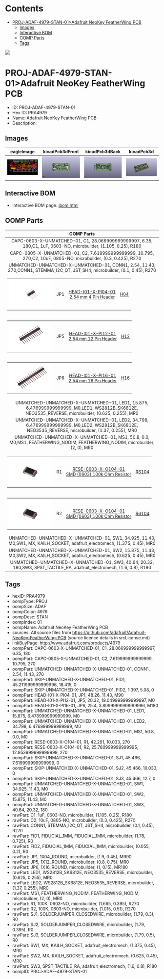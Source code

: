 



Contents
========

* [PROJ-ADAF-4979-STAN-01>Adafruit NeoKey FeatherWing PCB](#proj-adaf-4979-stan-01adafruit-neokey-featherwing-pcb)
	* [Images](#images)
	* [Interactive BOM](#interactive-bom)
	* [OOMP Parts](#oomp-parts)
	* [Tags](#tags)
  
![][im]
# PROJ-ADAF-4979-STAN-01>Adafruit NeoKey FeatherWing PCB

- ID: PROJ-ADAF-4979-STAN-01
- Hex ID: PRA4979
- Name: Adafruit NeoKey FeatherWing PCB
- Description: 

## Images
  
  

|eagleImage|kicadPcb3dFront|kicadPcb3dBack|kicadPcb3d|
| :---: | :---: | :---: | :---: |
|[![eagleImage](eagleImage_140.png)](eagleImage_600.png)|[![kicadPcb3dFront](kicadPcb3dFront_140.png)](kicadPcb3dFront_600.png)|[![kicadPcb3dBack](kicadPcb3dBack_140.png)](kicadPcb3dBack_600.png)|[![kicadPcb3d](kicadPcb3d_140.png)](kicadPcb3d_600.png)|

## Interactive BOM

- Interactive BOM page: [ibom.html](kicad/bom/ibom.html)

## OOMP Parts
  

|OOMP Parts|
| :---: |
|CAPC-0603-X-UNMATCHED-01, C1, 28.066999999999997, 6.35, 180,C1, 1uF, 0603-NO, microbuilder, (1.105, 0.25), R180|
|CAPC-0805-X-UNMATCHED-01, C2, 7.619999999999999, 10.795, 270,C2, 10uF, 0805-NO, microbuilder, (0.3, 0.425), R270|
|UNMATCHED-UNMATCHED-X-UNMATCHED-01, CONN1, 2.54, 11.43, 270,CONN1, STEMMA_I2C_QT, JST_SH4, microbuilder, (0.1, 0.45), R270|
|<table><tr><td>![HEAD-I01-X-PI04-01](https://raw.githubusercontent.com/oomlout/oomlout_OOMP_parts/main/HEAD-I01-X-PI04-01/image_140.jpg)</td><td> JP1</td><td>[HEAD-I01-X-PI04-01<br>2.54 mm 4 Pin Header](https://github.com/oomlout/oomlout_OOMP_parts/tree/main/HEAD-I01-X-PI04-01/)</td><td>[H04](https://github.com/oomlout/oomlout_OOMP_parts/tree/main/HEAD-I01-X-PI04-01/)</td></tr></table>|
|<table><tr><td>![HEAD-I01-X-PI12-01](https://raw.githubusercontent.com/oomlout/oomlout_OOMP_parts/main/HEAD-I01-X-PI12-01/image_140.jpg)</td><td> JP5</td><td>[HEAD-I01-X-PI12-01<br>2.54 mm 12 Pin Header](https://github.com/oomlout/oomlout_OOMP_parts/tree/main/HEAD-I01-X-PI12-01/)</td><td>[H12](https://github.com/oomlout/oomlout_OOMP_parts/tree/main/HEAD-I01-X-PI12-01/)</td></tr></table>|
|<table><tr><td>![HEAD-I01-X-PI16-01](https://raw.githubusercontent.com/oomlout/oomlout_OOMP_parts/main/HEAD-I01-X-PI16-01/image_140.jpg)</td><td> JP6</td><td>[HEAD-I01-X-PI16-01<br>2.54 mm 16 Pin Header](https://github.com/oomlout/oomlout_OOMP_parts/tree/main/HEAD-I01-X-PI16-01/)</td><td>[H16](https://github.com/oomlout/oomlout_OOMP_parts/tree/main/HEAD-I01-X-PI16-01/)</td></tr></table>|
|UNMATCHED-UNMATCHED-X-UNMATCHED-01, LED1, 15.875, 6.476999999999999, M0,LED1, WS2812B_SK6812E, NEO3535_REVERSE, microbuilder, (0.625, 0.255), MR0|
|UNMATCHED-UNMATCHED-X-UNMATCHED-01, LED2, 34.798, 6.476999999999999, M0,LED2, WS2812B_SK6812E, NEO3535_REVERSE, microbuilder, (1.37, 0.255), MR0|
|UNMATCHED-UNMATCHED-X-UNMATCHED-01, MS1, 50.8, 0.0, M0,MS1, FEATHERWING_NODIM, FEATHERWING_NODIM, microbuilder, (2, 0), MR0|
|<table><tr><td>![RESE-0603-X-O104-01](https://raw.githubusercontent.com/oomlout/oomlout_OOMP_parts/main/RESE-0603-X-O104-01/image_140.jpg)</td><td> R1</td><td>[RESE-0603-X-O104-01<br>SMD (0603) 100k Ohm Resistor](https://github.com/oomlout/oomlout_OOMP_parts/tree/main/RESE-0603-X-O104-01/)</td><td>[R6104](https://github.com/oomlout/oomlout_OOMP_parts/tree/main/RESE-0603-X-O104-01/)</td></tr></table>|
|<table><tr><td>![RESE-0603-X-O104-01](https://raw.githubusercontent.com/oomlout/oomlout_OOMP_parts/main/RESE-0603-X-O104-01/image_140.jpg)</td><td> R2</td><td>[RESE-0603-X-O104-01<br>SMD (0603) 100k Ohm Resistor](https://github.com/oomlout/oomlout_OOMP_parts/tree/main/RESE-0603-X-O104-01/)</td><td>[R6104](https://github.com/oomlout/oomlout_OOMP_parts/tree/main/RESE-0603-X-O104-01/)</td></tr></table>|
|UNMATCHED-UNMATCHED-X-UNMATCHED-01, SW1, 34.925, 11.43, M0,SW1, MX, KAILH_SOCKET, adafruit_electromech, (1.375, 0.45), MR0|
|UNMATCHED-UNMATCHED-X-UNMATCHED-01, SW2, 15.875, 11.43, M0,SW2, MX, KAILH_SOCKET, adafruit_electromech, (0.625, 0.45), MR0|
|UNMATCHED-UNMATCHED-X-UNMATCHED-01, SW3, 40.64, 20.32, 180,SW3, SPST_TACTILE_RA, adafruit_electromech, (1.6, 0.8), R180|

## Tags

- hexID: PRA4979
- oompType: PROJ
- oompSize: ADAF
- oompColor: 4979
- oompDesc: STAN
- oompIndex: 01
- oompName: Adafruit NeoKey FeatherWing PCB
- sources: All source files from https://github.com/adafruit/Adafruit-NeoKey-FeatherWing-PCB (source licence details in srcLicense.md)
- linkBuyPage: http://www.adafruit.com/products/4979
- oompPart: CAPC-0603-X-UNMATCHED-01, C1, 28.066999999999997, 6.35, 180
- oompPart: CAPC-0805-X-UNMATCHED-01, C2, 7.619999999999999, 10.795, 270
- oompPart: UNMATCHED-UNMATCHED-X-UNMATCHED-01, CONN1, 2.54, 11.43, 270
- oompPart: SKIP-UNMATCHED-X-UNMATCHED-01, FID1, 45.211999999999996, 18.415, 0
- oompPart: SKIP-UNMATCHED-X-UNMATCHED-01, FID2, 1.397, 5.08, 0
- oompPart: HEAD-I01-X-PI04-01, JP1, 48.26, 11.43, M90
- oompPart: HEAD-I01-X-PI12-01, JP5, 20.32, 19.049999999999997, M0
- oompPart: HEAD-I01-X-PI16-01, JP6, 25.4, 3.8099999999999996, M180
- oompPart: UNMATCHED-UNMATCHED-X-UNMATCHED-01, LED1, 15.875, 6.476999999999999, M0
- oompPart: UNMATCHED-UNMATCHED-X-UNMATCHED-01, LED2, 34.798, 6.476999999999999, M0
- oompPart: UNMATCHED-UNMATCHED-X-UNMATCHED-01, MS1, 50.8, 0.0, M0
- oompPart: RESE-0603-X-O104-01, R1, 42.291, 10.033, 270
- oompPart: RESE-0603-X-O104-01, R2, 25.780999999999995, 12.953999999999999, 270
- oompPart: SKIP-UNMATCHED-X-UNMATCHED-01, SJ1, 45.466, 7.619999999999999, 0
- oompPart: SKIP-UNMATCHED-X-UNMATCHED-01, SJ2, 45.466, 10.033, 0
- oompPart: SKIP-UNMATCHED-X-UNMATCHED-01, SJ3, 45.466, 12.7, 0
- oompPart: UNMATCHED-UNMATCHED-X-UNMATCHED-01, SW1, 34.925, 11.43, M0
- oompPart: UNMATCHED-UNMATCHED-X-UNMATCHED-01, SW2, 15.875, 11.43, M0
- oompPart: UNMATCHED-UNMATCHED-X-UNMATCHED-01, SW3, 40.64, 20.32, 180
- rawPart: C1, 1uF, 0603-NO, microbuilder, (1.105, 0.25), R180
- rawPart: C2, 10uF, 0805-NO, microbuilder, (0.3, 0.425), R270
- rawPart: CONN1, STEMMA_I2C_QT, JST_SH4, microbuilder, (0.1, 0.45), R270
- rawPart: FID1, FIDUCIAL_1MM, FIDUCIAL_1MM, microbuilder, (1.78, 0.725), R0
- rawPart: FID2, FIDUCIAL_1MM, FIDUCIAL_1MM, microbuilder, (0.055, 0.2), R0
- rawPart: JP1, 1X04_ROUND, microbuilder, (1.9, 0.45), MR90
- rawPart: JP5, 1X12_ROUND, microbuilder, (0.8, 0.75), MR0
- rawPart: JP6, 1X16_ROUND, microbuilder, (1, 0.15), MR180
- rawPart: LED1, WS2812B_SK6812E, NEO3535_REVERSE, microbuilder, (0.625, 0.255), MR0
- rawPart: LED2, WS2812B_SK6812E, NEO3535_REVERSE, microbuilder, (1.37, 0.255), MR0
- rawPart: MS1, FEATHERWING_NODIM, FEATHERWING_NODIM, microbuilder, (2, 0), MR0
- rawPart: R1, 100K, 0603-NO, microbuilder, (1.665, 0.395), R270
- rawPart: R2, 100K, 0603-NO, microbuilder, (1.015, 0.51), R270
- rawPart: SJ1, SOLDERJUMPER_CLOSEDWIRE, microbuilder, (1.79, 0.3), R0
- rawPart: SJ2, SOLDERJUMPER_CLOSEDWIRE, microbuilder, (1.79, 0.395), R0
- rawPart: SJ3, SOLDERJUMPER_CLOSEDWIRE, microbuilder, (1.79, 0.5), R0
- rawPart: SW1, MX, KAILH_SOCKET, adafruit_electromech, (1.375, 0.45), MR0
- rawPart: SW2, MX, KAILH_SOCKET, adafruit_electromech, (0.625, 0.45), MR0
- rawPart: SW3, SPST_TACTILE_RA, adafruit_electromech, (1.6, 0.8), R180
- oompID: PROJ-ADAF-4979-STAN-01



[im]: kicadPcb3d_450.png
